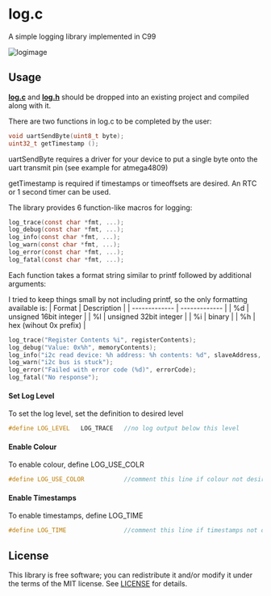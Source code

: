 # log.c
A simple logging library implemented in C99


![logimage](https://user-images.githubusercontent.com/77390891/147371464-0bc2ab05-07a4-4088-baf3-1cd8e032f9ba.png)

## Usage
**[log.c](src/log.c?raw=1)** and **[log.h](src/log.h?raw=1)** should be dropped
into an existing project and compiled along with it.

There are two functions in log.c to be completed by the user:
```c
void uartSendByte(uint8_t byte);
uint32_t getTimestamp ();
```
uartSendByte requires a driver for your device to put a single byte onto the uart transmit pin (see example for atmega4809)

getTimestamp is required if timestamps or timeoffsets are desired.  An RTC or 1 second timer can be used.

The library provides 6 function-like macros for logging:

```c
log_trace(const char *fmt, ...);
log_debug(const char *fmt, ...);
log_info(const char *fmt, ...);
log_warn(const char *fmt, ...);
log_error(const char *fmt, ...);
log_fatal(const char *fmt, ...);
```



Each function takes a format string similar to printf followed by additional arguments:

I tried to keep things small by not including printf, so the only formatting available is:
| Format  | Description |
| ------------- | ------------- |
| %d  | unsigned 16bit integer  |
| %l  | unsigned 32bit integer  |
| %i  | binary                  |
| %h  | hex (wihout 0x prefix)  |

```c
log_trace("Register Contents %i", registerContents);
log_debug("Value: 0x%h", memoryContents);
log_info("i2c read device: %h address: %h contents: %d", slaveAddress, memoryAddress, memoryContents);
log_warn("i2c bus is stuck");
log_error("Failed with error code (%d)", errorCode);
log_fatal("No response");	
```

#### Set Log Level
To set the log level, set the definition to desired level
```c
#define LOG_LEVEL	LOG_TRACE	//no log output below this level
```

#### Enable Colour
To enable colour, define LOG_USE_COLR
```c
#define LOG_USE_COLOR			//comment this line if colour not desired
```

#### Enable Timestamps
To enable timestamps, define LOG_TIME
```c
#define LOG_TIME				//comment this line if timestamps not desired
```
## License
This library is free software; you can redistribute it and/or modify it under
the terms of the MIT license. See [LICENSE](LICENSE) for details.
